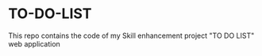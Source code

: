 # TO-DO-LIST
This repo contains the code of my Skill enhancement project "TO DO LIST" web application 
